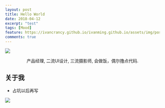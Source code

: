```yaml
---
layout: post
title: Hello World
date: 2018-04-12
excerpt: "test"
tags: [Mood]
feature: https://ivancrancy.github.io/ivanming.github.io/assets/img/post image/helloword_feature.jpg
comments: true
---
```

![](https://ivancrancy.github.io/assets/Img/logo.png)   
<center>产品经理, 二流UI设计, 三流摄影师, 会做饭，偶尔撸点代码.</center>

## 关于我
* 占坑以后再写


![](https://cloud.githubusercontent.com/assets/754514/14509720/61c61058-01d6-11e6-93ab-0918515ecd56.png)   
